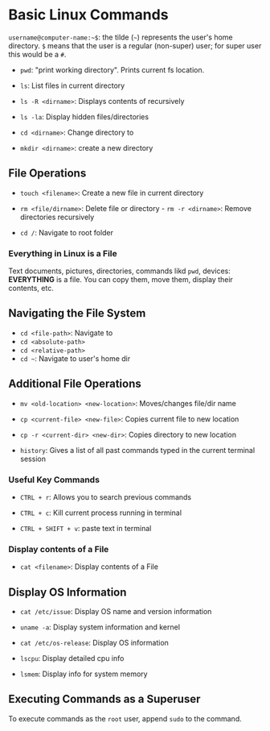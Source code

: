 # Basic Linux Commands

`username@computer-name:~$`: the tilde (`~`) represents the user's home
directory. `$` means that the user is a regular (non-super) user; for super user
this would be a `#`.

- `pwd`: "print working directory". Prints current fs location.

- `ls`: List files in current directory
- `ls -R <dirname>`: Displays contents of <dirname> recursively
- `ls -la`: Display hidden files/directories

- `cd <dirname>`: Change directory to <dirname>

- `mkdir <dirname>`: create a new directory <dirname>

## File Operations

- `touch <filename>`: Create a new file <filename> in current directory

- `rm <file/dirname>`: Delete file or directory - `rm -r <dirname>`: Remove
  directories recursively

- `cd /`: Navigate to root folder

### Everything in Linux is a File

Text documents, pictures, directories, commands likd `pwd`, devices:
**EVERYTHING** is a file. You can copy them, move them, display their contents,
etc.

## Navigating the File System

- `cd <file-path>`: Navigate to <filepath>
- `cd <absolute-path>`
- `cd <relative-path>`
- `cd ~`: Navigate to user's home dir

## Additional File Operations

- `mv <old-location> <new-location>`: Moves/changes file/dir name

- `cp <current-file> <new-file>`: Copies current file to new location
- `cp -r <current-dir> <new-dir>`: Copies directory to new location

- `history`: Gives a list of all past commands typed in the current terminal
  session

### Useful Key Commands

- `CTRL + r`: Allows you to search previous commands

- `CTRL + c`: Kill current process running in terminal

- `CTRL + SHIFT + v`: paste text in terminal

### Display contents of a File

- `cat <filename>`: Display contents of a File

## Display OS Information

- `cat /etc/issue`: Display OS name and version information

- `uname -a`: Display system information and kernel

- `cat /etc/os-release`: Display OS information

- `lscpu`: Display detailed cpu info

- `lsmem`: Display info for system memory

## Executing Commands as a Superuser

To execute commands as the `root` user, append `sudo` to the command.
